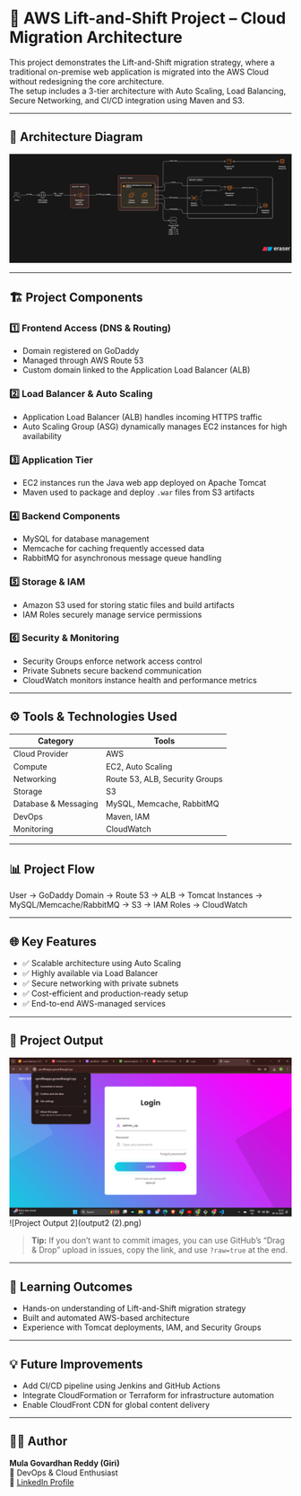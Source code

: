 # 🚀 AWS Lift-and-Shift Project – Cloud Migration Architecture

This project demonstrates the Lift-and-Shift migration strategy, where a traditional on-premise web application is migrated into the AWS Cloud without redesigning the core architecture.  
The setup includes a 3-tier architecture with Auto Scaling, Load Balancing, Secure Networking, and CI/CD integration using Maven and S3.

---

## 🧩 Architecture Diagram

![AWS Lift and Shift Architecture](https://github.com/Govardhangir/AWS-Lift-and-Shift/raw/main/diagram-export-10-7-2025-3_12_19-PM.png)

---

## 🏗️ Project Components

### 1️⃣ Frontend Access (DNS & Routing)
- Domain registered on GoDaddy  
- Managed through AWS Route 53  
- Custom domain linked to the Application Load Balancer (ALB)  

### 2️⃣ Load Balancer & Auto Scaling
- Application Load Balancer (ALB) handles incoming HTTPS traffic  
- Auto Scaling Group (ASG) dynamically manages EC2 instances for high availability  

### 3️⃣ Application Tier
- EC2 instances run the Java web app deployed on Apache Tomcat  
- Maven used to package and deploy `.war` files from S3 artifacts  

### 4️⃣ Backend Components
- MySQL for database management  
- Memcache for caching frequently accessed data  
- RabbitMQ for asynchronous message queue handling  

### 5️⃣ Storage & IAM
- Amazon S3 used for storing static files and build artifacts  
- IAM Roles securely manage service permissions  

### 6️⃣ Security & Monitoring
- Security Groups enforce network access control  
- Private Subnets secure backend communication  
- CloudWatch monitors instance health and performance metrics  

---

## ⚙️ Tools & Technologies Used

| Category | Tools |
|----------|-------|
| Cloud Provider | AWS |
| Compute | EC2, Auto Scaling |
| Networking | Route 53, ALB, Security Groups |
| Storage | S3 |
| Database & Messaging | MySQL, Memcache, RabbitMQ |
| DevOps | Maven, IAM |
| Monitoring | CloudWatch |

---

## 📊 Project Flow

User → GoDaddy Domain → Route 53 → ALB → Tomcat Instances → MySQL/Memcache/RabbitMQ → S3 → IAM Roles → CloudWatch  

---

## 🌐 Key Features

- ✅ Scalable architecture using Auto Scaling  
- ✅ Highly available via Load Balancer  
- ✅ Secure networking with private subnets  
- ✅ Cost-efficient and production-ready setup  
- ✅ End-to-end AWS-managed services  

---

## 📸 Project Output

![Project Output 1](out1.png)  
![Project Output 2](output2 (2).png)

> **Tip:** If you don’t want to commit images, you can use GitHub’s “Drag & Drop” upload in issues, copy the link, and use `?raw=true` at the end.

---

## 🧠 Learning Outcomes

- Hands-on understanding of Lift-and-Shift migration strategy  
- Built and automated AWS-based architecture  
- Experience with Tomcat deployments, IAM, and Security Groups  

---

## 💡 Future Improvements

- Add CI/CD pipeline using Jenkins and GitHub Actions  
- Integrate CloudFormation or Terraform for infrastructure automation  
- Enable CloudFront CDN for global content delivery  

---

## 👨‍💻 Author

**Mula Govardhan Reddy (Giri)**  
📍 DevOps & Cloud Enthusiast  
🔗 [LinkedIn Profile](https://www.linkedin.com/in/your-linkedin)  

